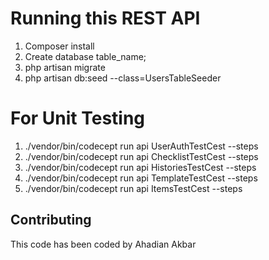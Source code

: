 # Running this REST API
1. Composer install 
2. Create database table_name;
3. php artisan migrate 
4. php artisan db:seed --class=UsersTableSeeder

# For Unit Testing
1. ./vendor/bin/codecept run api UserAuthTestCest --steps
2. ./vendor/bin/codecept run api ChecklistTestCest --steps
3. ./vendor/bin/codecept run api HistoriesTestCest --steps
4. ./vendor/bin/codecept run api TemplateTestCest --steps
5. ./vendor/bin/codecept run api ItemsTestCest --steps


## Contributing
This code has been coded by Ahadian Akbar
